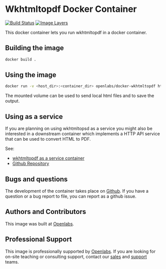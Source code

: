 # Wkhtmltopdf Docker Container

[![Build Status](https://travis-ci.org/madnight/docker-wkhtmltopdf.svg?branch=master)](https://travis-ci.org/madnight/docker-wkhtmltopdf)
[![Image Layers](https://images.microbadger.com/badges/image/traumfewo/docker-wkhtmltopdf.svg)](http://microbadger.com/images/traumfewo/docker-wkhtmltopdf)

This docker container lets you run wkhtmltopdf in a docker container.

## Building the image

```sh
docker build .
```

## Using the image

```sh
docker run -v <host_dir>:<container_dir> openlabs/docker-wkhtmltopdf http://www.google.com <container_dir>/output.pdf
```

The mounted volume can be used to send local html files and to save
the output.

## Using as a service

If you are planning on using wkhtmltopsd as a service you might also be interested in
a downstream container which implements a HTTP API service that can be used to convert
HTML to PDF.

See:

* [wkhtmltopdf as a service container](https://registry.hub.docker.com/u/openlabs/docker-wkhtmltopdf-aas/)
* [Github Repository](https://github.com/openlabs/docker-wkhtmltopdf-aas/)

## Bugs and questions

The development of the container takes place on 
[Github](https://github.com/openlabs/docker-wkhtmltopdf-aas). If you
have a question or a bug report to file, you can report as a github issue.


## Authors and Contributors

This image was built at [Openlabs](http://www.openlabs.co.in).

## Professional Support

This image is professionally supported by [Openlabs](http://www.openlabs.co.in).
If you are looking for on-site teaching or consulting support, contact our
[sales](mailto:sales@openlabs.co.in) and [support](mailto:support@openlabs.co.in) teams.
